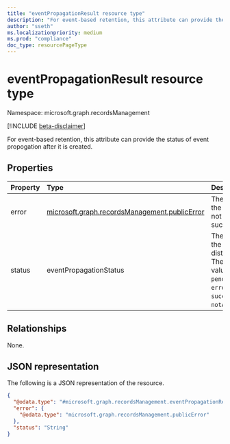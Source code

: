 ```yaml
---
title: "eventPropagationResult resource type"
description: "For event-based retention, this attribute can provide the status of event propogation after it is created."
author: "sseth"
ms.localizationpriority: medium
ms.prod: "compliance"
doc_type: resourcePageType
---
```


# eventPropagationResult resource type

Namespace: microsoft.graph.recordsManagement

[!INCLUDE [beta-disclaimer](../../includes/beta-disclaimer.md)]

For event-based retention, this attribute can provide the status of event propogation after it is created.

## Properties
|Property|Type|Description|
|:---|:---|:---|
|error|[microsoft.graph.recordsManagement.publicError](/graph/api/resources/publicerror)|The error if the status is not successful.|
|status|eventPropagationStatus|The Status of the distribution. The possible values are: `pending`, `error`, `success`, `notAvaliable`.|

## Relationships
None.

## JSON representation
The following is a JSON representation of the resource.
<!-- {
  "blockType": "resource",
  "@odata.type": "microsoft.graph.recordsManagement.eventPropagationResult"
}
-->
``` json
{
  "@odata.type": "#microsoft.graph.recordsManagement.eventPropagationResult",
  "error": {
    "@odata.type": "microsoft.graph.recordsManagement.publicError"
  },
  "status": "String"
}
```

